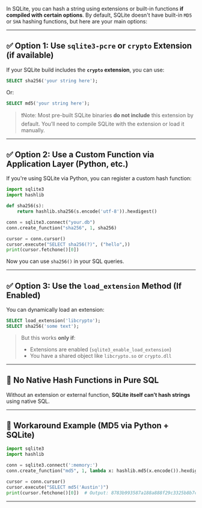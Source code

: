 In SQLite, you can hash a string using extensions or built-in functions **if compiled with certain options**. By default, SQLite doesn't have built-in `MD5` or `SHA` hashing functions, but here are your main options:

---

## ✅ **Option 1: Use `sqlite3-pcre` or `crypto` Extension (if available)**

If your SQLite build includes the **`crypto` extension**, you can use:

```sql
SELECT sha256('your string here');
```

Or:

```sql
SELECT md5('your string here');
```

> ❗️Note: Most pre-built SQLite binaries **do not include** this extension by default. You’ll need to compile SQLite with the extension or load it manually.

---

## ✅ **Option 2: Use a Custom Function via Application Layer (Python, etc.)**

If you're using SQLite via Python, you can register a custom hash function:

```python
import sqlite3
import hashlib

def sha256(s):
    return hashlib.sha256(s.encode('utf-8')).hexdigest()

conn = sqlite3.connect("your.db")
conn.create_function("sha256", 1, sha256)

cursor = conn.cursor()
cursor.execute("SELECT sha256(?)", ("hello",))
print(cursor.fetchone()[0])
```

Now you can use `sha256()` in your SQL queries.

---

## ✅ **Option 3: Use the `load_extension` Method (If Enabled)**

You can dynamically load an extension:

```sql
SELECT load_extension('libcrypto');
SELECT sha256('some text');
```

> But this works **only if**:
> - Extensions are enabled (`sqlite3_enable_load_extension`)
> - You have a shared object like `libcrypto.so` or `crypto.dll`

---

## 🚫 No Native Hash Functions in Pure SQL

Without an extension or external function, **SQLite itself can’t hash strings** using native SQL.

---

## 🧪 Workaround Example (MD5 via Python + SQLite)

```python
import sqlite3
import hashlib

conn = sqlite3.connect(':memory:')
conn.create_function("md5", 1, lambda x: hashlib.md5(x.encode()).hexdigest())

cursor = conn.cursor()
cursor.execute("SELECT md5('Austin')")
print(cursor.fetchone()[0])  # Output: 8783b993587a188a888f29c3325b8b7c
```

---
